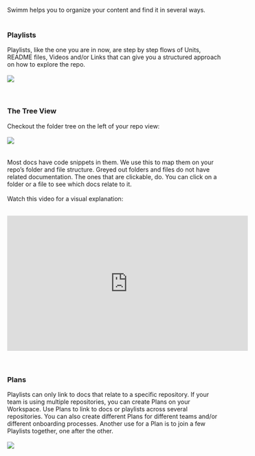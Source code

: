 Swimm helps you to organize your content and find it in several ways.
</br></br>

### Playlists

Playlists, like the one you are in now, are step by step flows of Units, README files, Videos and/or Links that can give you a structured approach on how to explore the repo.
</br></br>
![](https://github.com/swimmio/public/blob/master/screenshots/playlist.png?raw=true)
</br></br></br>

### The Tree View

Checkout the folder tree on the left of your repo view:
</br></br>
![](https://github.com/swimmio/public/blob/master/screenshots/treeview.png?raw=true)
</br></br></br>
Most docs have code snippets in them. We use this to map them on your repo’s folder and file structure. Greyed out folders and files do not have related documentation. The ones that are clickable, do. You can click on a folder or a file to see which docs relate to it.
</br></br>
Watch this video for a visual explanation:
</br></br>

<iframe width="560" height="315" src="https://www.youtube.com/embed/FeaI9IFmmxc?start=343" frameborder="0" allow="accelerometer; autoplay; clipboard-write; encrypted-media; gyroscope; picture-in-picture" allowfullscreen></iframe>
</br></br></br>

### Plans

Playlists can only link to docs that relate to a specific repository. If your team is using multiple repositories, you can create Plans on your Workspace. Use Plans to link to docs or playlists across several repositories. You can also create different Plans for different teams and/or different onboarding processes. Another use for a Plan is to join a few Playlists together, one after the other.
</br></br>
![](https://github.com/swimmio/public/blob/master/screenshots/plans.png?raw=true)
</br></br></br>
